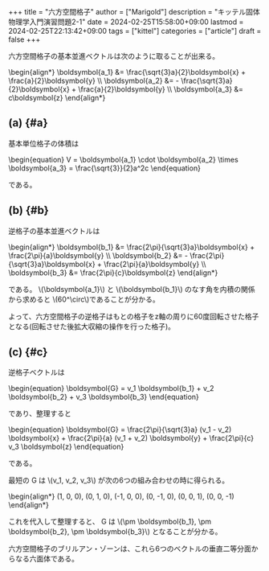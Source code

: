 +++
title = "六方空間格子"
author = ["Marigold"]
description = "キッテル固体物理学入門演習問題2-1"
date = 2024-02-25T15:58:00+09:00
lastmod = 2024-02-25T22:13:42+09:00
tags = ["kittel"]
categories = ["article"]
draft = false
+++

六方空間格子の基本並進ベクトルは次のように取ることが出来る。

<!--more-->

\begin{align\*}
\boldsymbol{a\_1} &=   \frac{\sqrt{3}a}{2}\boldsymbol{x} + \frac{a}{2}\boldsymbol{y} \\\\
\boldsymbol{a\_2} &= - \frac{\sqrt{3}a}{2}\boldsymbol{x} + \frac{a}{2}\boldsymbol{y} \\\\
\boldsymbol{a\_3} &=   c\boldsymbol{z}
\end{align\*}


## (a) {#a}

基本単位格子の体積は

\begin{equation}
V = \boldsymbol{a\_1} \cdot \boldsymbol{a\_2} \times \boldsymbol{a\_3} = \frac{\sqrt{3}}{2}a^2c
\end{equation}

である。


## (b) {#b}

逆格子の基本並進ベクトルは

\begin{align\*}
\boldsymbol{b\_1} &=   \frac{2\pi}{\sqrt{3}a}\boldsymbol{x} + \frac{2\pi}{a}\boldsymbol{y} \\\\
\boldsymbol{b\_2} &= - \frac{2\pi}{\sqrt{3}a}\boldsymbol{x} + \frac{2\pi}{a}\boldsymbol{y} \\\\
\boldsymbol{b\_3} &=   \frac{2\pi}{c}\boldsymbol{z}
\end{align\*}

である。 \\(\boldsymbol{a\_1}\\) と \\(\boldsymbol{b\_1}\\) のなす角を内積の関係から求めると
\\(60^\circ\\)であることが分かる。

よって、六方空間格子の逆格子はもとの格子をz軸の周りに60度回転させた格子となる(回転させた後拡大収縮の操作を行った格子)。


## (c) {#c}

逆格子ベクトルは

\begin{equation}
\boldsymbol{G} = v\_1 \boldsymbol{b\_1} + v\_2 \boldsymbol{b\_2} + v\_3 \boldsymbol{b\_3}
\end{equation}

であり、整理すると

\begin{equation}
\boldsymbol{G} = \frac{2\pi}{\sqrt{3}a} (v\_1 - v\_2) \boldsymbol{x}
               + \frac{2\pi}{a} (v\_1 + v\_2) \boldsymbol{y}
               + \frac{2\pi}{c} v\_3 \boldsymbol{z}
\end{equation}

である。

最短の G は \\(v\_1, v\_2, v\_3\\) が次の6つの組み合わせの時に得られる。

\begin{align\*}
(1, 0, 0), (0, 1, 0), (-1, 0, 0), (0, -1, 0), (0, 0, 1), (0, 0, -1)
\end{align\*}

これを代入して整理すると、 G は
\\(\pm \boldsymbol{b\_1}, \pm \boldsymbol{b\_2}, \pm \boldsymbol{b\_3}\\)
となることが分かる。

六方空間格子のブリルアン・ゾーンは、これら6つのベクトルの垂直二等分面からなる六面体である。
